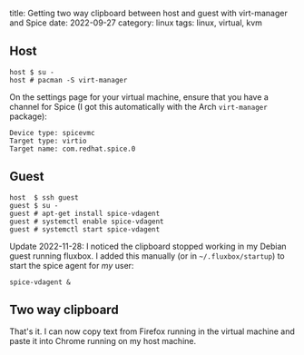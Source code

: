 title: Getting two way clipboard between host and guest with virt-manager and Spice
date: 2022-09-27
category: linux
tags: linux, virtual, kvm


## Host

```text
host $ su -
host # pacman -S virt-manager
```

On the settings page for your virtual machine, ensure that you have a
channel for Spice (I got this automatically with the Arch
`virt-manager` package):

```text
Device type: spicevmc
Target type: virtio
Target name: com.redhat.spice.0
```



## Guest

```text
host  $ ssh guest
guest $ su -
guest # apt-get install spice-vdagent
guest # systemctl enable spice-vdagent
guest # systemctl start spice-vdagent
```

Update 2022-11-28: I noticed the clipboard stopped working in my
Debian guest running fluxbox. I added this manually (or in
`~/.fluxbox/startup`) to start the spice agent for *my* user:

```text
spice-vdagent &
```


## Two way clipboard

That's it. I can now copy text from Firefox running in the virtual
machine and paste it into Chrome running on my host machine.
